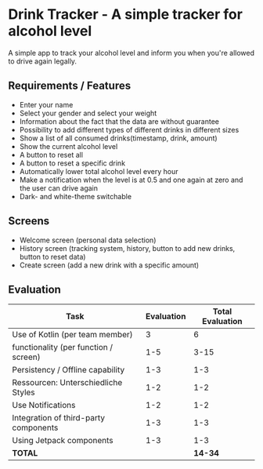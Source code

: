 # Drink Tracker - A simple tracker for alcohol level

A simple app to track your alcohol level and inform you when you're allowed to drive again legally.

## Requirements / Features

- Enter your name
- Select your gender and select your weight
- Information about the fact that the data are without guarantee
- Possibility to add different types of different drinks in different sizes
- Show a list of all consumed drinks(timestamp, drink, amount)
- Show the current alcohol level
- A button to reset all
- A button to reset a specific drink
- Automatically lower total alcohol level every hour
- Make a notification when the level is at 0.5 and one again at zero and the user can drive again
- Dark- and white-theme switchable

## Screens

- Welcome screen (personal data selection)
- History screen (tracking system, history, button to add new drinks, button to reset data)
- Create screen (add a new drink with a specific amount)  

## Evaluation

| Task                                          |  Evaluation   |  Total Evaluation |
|  -------------------------------------------- | ------------- | ----------------- |
| Use of Kotlin (per team member)               | 3             | 6                 |
| functionality (per function / screen)         | 1-5           | 3-15              |
| Persistency / Offline capability              | 1-3           | 1-3               |
| Ressourcen: Unterschiedliche Styles           | 1-2           | 1-2               |
| Use Notifications                             | 1-2           | 1-2               |
| Integration of third-party components         | 1-3           | 1-3               |
| Using Jetpack components                      | 1-3           | 1-3               |
| **TOTAL**                                     |               | **14-34**         |
